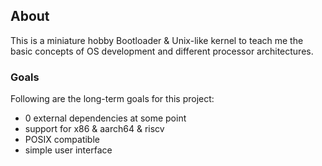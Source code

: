 ## About
This is a miniature hobby Bootloader & Unix-like kernel to teach me the basic concepts of OS development and different processor architectures.

### Goals
Following are the long-term goals for this project:
- 0 external dependencies at some point
- support for x86 & aarch64 & riscv
- POSIX compatible
- simple user interface